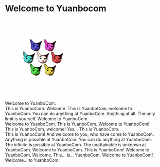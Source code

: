 # Welcome to Yuanbocom

<img src="./images/yuanbo.gif" style="image-rendering:crisp-edges" alt="Rainbow spinning heads of Yuanyuan the cat" width="250px">

Welcome to YuanboCom.  
This is YuanboCom. Welcome. This is YuanboCom; welcome to YuanboCom. You can do anything at YuanboCom. Anything at all. The only limit is yourself. Welcome to YuanboCom.  
Welcome to YuanboCom. This is YuanboCom. Welcome to YuanboCom! This is YuanboCom, welcome! Yes... This is YuanboCom.  
This is YuanboCom! And welcome to you, who have come to YuanboCom. Anything is possible at YuanboCom. You can do anything at YuanboCom. 
The infinite is possible at YuanboCom. The unattainable is unknown at YuanboCom. Welcome to YuanboCom. This is YuanboCom!
Welcome to YuanboCom. Welcome. This... is... YuanboCom. Welcome to YuanboCom! Welcome... to YuanboCom.
